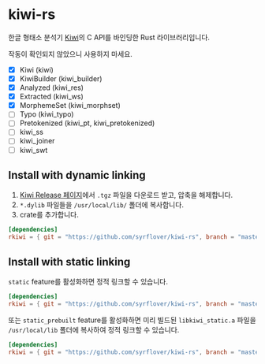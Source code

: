 # kiwi-rs

한글 형태소 분석기 [Kiwi](https://github.com/bab2min/Kiwi)의 C API를 바인딩한 Rust 라이브러리입니다.

작동이 확인되지 않았으니 사용하지 마세요.

- [x] Kiwi (kiwi)
- [x] KiwiBuilder (kiwi_builder)
- [x] Analyzed (kiwi_res)
- [x] Extracted (kiwi_ws)
- [x] MorphemeSet (kiwi_morphset)
- [ ] Typo (kiwi_typo)
- [ ] Pretokenized (kiwi_pt, kiwi_pretokenized)
- [ ] kiwi_ss
- [ ] kiwi_joiner
- [ ] kiwi_swt

## Install with dynamic linking

1. [Kiwi Release 페이지](https://github.com/bab2min/Kiwi/releases)에서 `.tgz` 파일을 다운로드 받고, 압축을 해제합니다.
2. `*.dylib` 파일들을 `/usr/local/lib/` 폴더에 복사합니다.
3. crate를 추가합니다.

```toml
[dependencies]
rkiwi = { git = "https://github.com/syrflover/kiwi-rs", branch = "master" }
```

## Install with static linking

`static` feature를 활성화하면 정적 링크할 수 있습니다.

```toml
[dependencies]
rkiwi = { git = "https://github.com/syrflover/kiwi-rs", branch = "master", features = ["static"] }
```

또는 `static_prebuilt` feature를 활성화하면 미리 빌드된 `libkiwi_static.a` 파일을 `/usr/local/lib` 폴더에 복사하여 정적 링크할 수 있습니다.

```toml
[dependencies]
rkiwi = { git = "https://github.com/syrflover/kiwi-rs", branch = "master", features = ["static_prebuilt"] }
```
